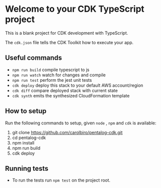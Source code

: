 # Welcome to your CDK TypeScript project

This is a blank project for CDK development with TypeScript.

The `cdk.json` file tells the CDK Toolkit how to execute your app.

## Useful commands

* `npm run build`   compile typescript to js
* `npm run watch`   watch for changes and compile
* `npm run test`    perform the jest unit tests
* `cdk deploy`      deploy this stack to your default AWS account/region
* `cdk diff`        compare deployed stack with current state
* `cdk synth`       emits the synthesized CloudFormation template

## How to setup

Run the following commands to setup, given `node` , `npm` and `cdk` is available:

1. git clone https://github.com/carolbiro/pentalog-cdk.git
1. cd pentalog-cdk
1. npm install
1. npm run build
1. cdk deploy

## Running tests

* To run the tests run `npm test` on the project root.